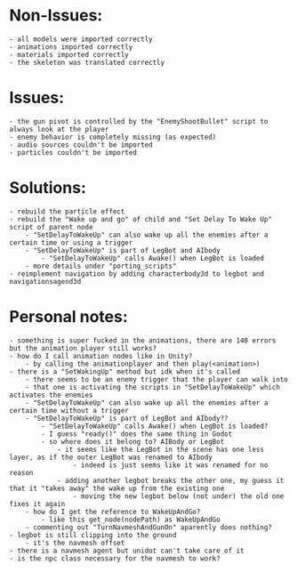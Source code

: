 # Non-Issues:

    - all models were imported correctly
    - animations imported correctly
    - materials imported correctly
    - the skeleton was translated correctly

# Issues:

    - the gun pivot is controlled by the "EnemyShootBullet" script to always look at the player
    - enemy behavior is completely missing (as expected)
    - audio sources couldn't be imported
    - particles couldn't be imported

# Solutions:

    - rebuild the particle effect
    - rebuild the "Wake up and go" of child and "Set Delay To Wake Up" script of parent node
        - "SetDelayToWakeUp" can also wake up all the enemies after a certain time or using a trigger
        - "SetDelayToWakeUp" is part of LegBot and AIbody
            - "SetDelayToWakeUp" calls Awake() when LegBot is loaded
        - more details under "porting_scripts"
    - reimplement navigation by adding characterbody3d to legbot and navigationsagend3d
        

# Personal notes:
    
    - something is super fucked in the animations, there are 140 errors but the animation player still works?
    - how do I call animation nodes like in Unity?
        - by calling the animationplayer and then play(<animation>) 
    - there is a "SetWakingUp" method but idk when it's called
        - there seems to be an enemy trigger that the player can walk into
        - that one is activating the scripts in "SetDelayToWakeUp" which activates the enemies
        - "SetDelayToWakeUp" can also wake up all the enemies after a certain time without a trigger
        - "SetDelayToWakeUp" is part of LegBot and AIbody??
            - "SetDelayToWakeUp" calls Awake() when LegBot is loaded?
            - I guess "ready()" does the same thing in Godot
            - so where does it belong to? AIBody or LegBot
                - it seems like the LegBot in the scene has one less layer, as if the outer LegBot was renamed to AIbody
                    - indeed is just seems like it was renamed for no reason
                - adding another legbot breaks the other one, my guess it that it "takes away" the wake up from the existing one
                    - moving the new legbot below (not under) the old one fixes it again
        - how do I get the reference to WakeUpAndGo?
            - like this get_node(nodePath) as WakeUpAndGo
        - commenting out "TurnNavmeshAndGunOn" aparently does nothing?
    - legbot is still clipping into the ground
        - it's the navmesh offset
    - there is a navmesh agent but unidot can't take care of it
    - is the npc class necessary for the navmesh to work?

            
